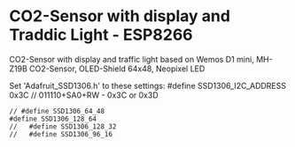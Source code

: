 # CO2-Sensor with display and Traddic Light - ESP8266
 CO2-Sensor with display and traffic light
 based on Wemos D1 mini, MH-Z19B CO2-Sensor, OLED-Shield 64x48, Neopixel LED
 
 Set 'Adafruit_SSD1306.h' to these settings:
    #define SSD1306_I2C_ADDRESS   0x3C  // 011110+SA0+RW - 0x3C or 0x3D

    // #define SSD1306_64_48
    #define SSD1306_128_64
    //   #define SSD1306_128_32
    //   #define SSD1306_96_16
